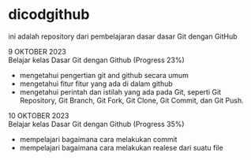 # dicodgithub
ini adalah repository dari pembelajaran dasar dasar Git dengan GitHub

9 OKTOBER 2023 <br>
Belajar kelas Dasar Git dengan Github (Progress 23%)
- mengetahui pengertian git and github secara umum
- mengetahui fitur fitur yang ada di dalam github
- mengetahui perintah dan istilah yang ada pada Git, seperti Git Repository, Git Branch, Git Fork, Git Clone, Git Commit, dan Git Push.

10 OKTOBER 2023 <br>
Belajar kelas Dasar Git dengan Github (Progress 35%)
- mempelajari bagaimana cara melakukan commit
- mempelajari bagaimana cara melakukan realese dari suatu file
